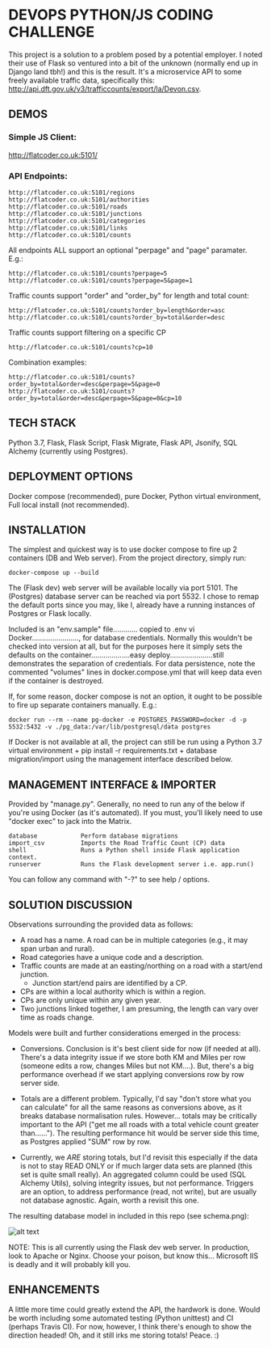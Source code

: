 # DEVOPS PYTHON/JS CODING CHALLENGE

This project is a solution to a problem posed by a potential employer.  I noted their use of Flask so ventured into a bit of the unknown (normally end up in Django land tbh!) and this is the result.  It's a microservice API to some freely available traffic data, specifically this: http://api.dft.gov.uk/v3/trafficcounts/export/la/Devon.csv.

## DEMOS

### Simple JS Client:

http://flatcoder.co.uk:5101/

### API Endpoints:

	http://flatcoder.co.uk:5101/regions
	http://flatcoder.co.uk:5101/authorities
	http://flatcoder.co.uk:5101/roads
	http://flatcoder.co.uk:5101/junctions
	http://flatcoder.co.uk:5101/categories
	http://flatcoder.co.uk:5101/links
	http://flatcoder.co.uk:5101/counts

All endpoints ALL support an optional "perpage" and "page" paramater.  E.g.:

	http://flatcoder.co.uk:5101/counts?perpage=5
	http://flatcoder.co.uk:5101/counts?perpage=5&page=1

Traffic counts support "order" and "order_by" for length and total count:

	http://flatcoder.co.uk:5101/counts?order_by=length&order=asc
	http://flatcoder.co.uk:5101/counts?order_by=total&order=desc

Traffic counts support filtering on a specific CP

	http://flatcoder.co.uk:5101/counts?cp=10

Combination examples:

	http://flatcoder.co.uk:5101/counts?order_by=total&order=desc&perpage=5&page=0
	http://flatcoder.co.uk:5101/counts?order_by=total&order=desc&perpage=5&page=0&cp=10

## TECH STACK

Python 3.7, Flask, Flask Script, Flask Migrate, Flask API, Jsonify, SQL Alchemy (currently using Postgres).

## DEPLOYMENT OPTIONS

Docker compose (recommended), pure Docker, Python virtual environment, Full local install (not recommended).

## INSTALLATION

The simplest and quickest way is to use docker compose to fire up 2 containers (DB and Web server).  From the project directory, simply run:

    docker-compose up --build

The (Flask dev) web server will be available locally via port 5101.  The (Postgres) database server can be reached via port 5532.  I chose to remap the default ports since you may, like I, already have a running instances of Postgres or Flask locally.

Included is an "env.sample" file............ copied to .env vi Docker......................., for database credentials.  Normally this wouldn't be checked into version at all, but for the purposes here it simply sets the defaults on the container...................easy deploy.....................still demonstrates the separation of credentials.  For data persistence, note the commented "volumes" lines in docker.compose.yml that will keep data even if the container is destroyed.

If, for some reason, docker compose is not an option, it ought to be possible to fire up separate containers manually.  E.g.:

    docker run --rm --name pg-docker -e POSTGRES_PASSWORD=docker -d -p 5532:5432 -v ./pg_data:/var/lib/postgresql/data postgres

If Docker is not available at all, the project can still be run using a Python 3.7 virtual environment + pip install -r requirements.txt + database migration/import using the management interface described below.

## MANAGEMENT INTERFACE & IMPORTER

Provided by "manage.py".  Generally, no need to run any of the below if you're using Docker (as it's automated).  If you must, you'll likely need to use "docker exec" to jack into the Matrix.

    database            Perform database migrations
    import_csv          Imports the Road Traffic Count (CP) data
    shell               Runs a Python shell inside Flask application context.
    runserver           Runs the Flask development server i.e. app.run()

You can follow any command with "-?" to see help / options.

## SOLUTION DISCUSSION

Observations surrounding the provided data as follows:

- A road has a name. A road can be in multiple categories (e.g., it may span urban and rural).
- Road categories have a unique code and a description.
- Traffic counts are made at an easting/northing on a road with a start/end junction.
	- Junction start/end pairs are identified by a CP.
- CPs are within a local authority which is within a region.
- CPs are only unique within any given year.
- Two junctions linked together, I am presuming, the length can vary over time as roads change.

Models were built and further considerations emerged in the process:

- Conversions. Conclusion is it's best client side for now (if needed at all).  There's a data integrity issue if we store both KM and Miles per row (someone edits a row, changes Miles but not KM....).  But, there's a big performance overhead if we start applying conversions row by row server side.

- Totals are a different problem.  Typically, I'd say "don't store what you can calculate" for all the same reasons as conversions above, as it breaks database normalisation rules.  However... totals may be critically important to the API ("get me all roads with a total vehicle count greater than......").  The resulting performance hit would be server side this time, as Postgres applied "SUM" row by row.

- Currently, we *ARE* storing totals, but I'd revisit this especially if the data is not to stay READ ONLY or if much larger data sets are planned (this set is quite small really).  An aggregated column could be used (SQL Alchemy Utils), solving integrity issues, but not performance.  Triggers are an option, to address performance (read, not write), but are usually not database agnostic.  Again, worth a revisit this one.

The resulting database model in included in this repo (see schema.png):

![alt text](https://github.com/flatcoder/cityscience/raw/master/schema.png "Data Model")

NOTE: This is all currently using the Flask dev web server.  In production, look to Apache or Nginx.  Choose your poison, but know this... Microsoft IIS is deadly and it will probably kill you.

## ENHANCEMENTS

A little more time could greatly extend the API, the hardwork is done.  Would be worth including some automated testing (Python unittest) and CI (perhaps Travis CI).  For now, however, I think there's enough to show the direction headed!  Oh, and it still irks me storing totals!  Peace. :)
